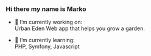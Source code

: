 ### Hi there my name is Marko

- 🔭 I’m currently working on:<br>
  Urban Eden
  Web app that helps you grow a garden.
  
- 🌱 I’m currently learning:<br>
  PHP, Symfony, Javascript
<!--
**FaletarMarko1/FaletarMarko1** is a ✨ _special_ ✨ repository because its `README.md` (this file) appears on your GitHub profile.

Here are some ideas to get you started:

- 🔭 I’m currently working on ...
- 🌱 I’m currently learning ...
- 👯 I’m looking to collaborate on ...
- 🤔 I’m looking for help with ...
- 💬 Ask me about ...
- 📫 How to reach me: ...
- 😄 Pronouns: ...
- ⚡ Fun fact: ...
-->
